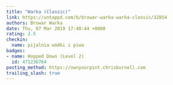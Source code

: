 ```yaml
---
title: "Warka (Classic)"
link: https://untappd.com/b/browar-warka-warka-classic/32854
authors: Browar Warka
date: Thu, 07 Mar 2019 17:40:44 +0000
rating: 2.5
checkin:
  name: pijalnia wódki i piwa
badges:
- name: Hopped Down (Level 2)
  id: 471236764
posting_method: https://ownyourpint.chrisburnell.com
trailing_slash: true
---
```

